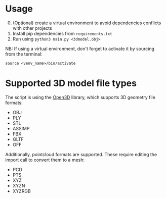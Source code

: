 # Usage
0. (Optional) create a virtual environment to avoid dependencies conflicts with other projects
1. Install pip dependencies from ```requirements.txt```
2. Run using ```python3 main.py <3dmodel.obj>```

NB: If using a virtual environment, don't forget to activate it by sourcing from the terminal: 
```
source <venv_name>/bin/activate
```

# Supported 3D model file types
The script is using the [Open3D](https://github.com/intel-isl/Open3D) library, which supports 3D geometry file formats:
- OBJ
- PLY
- STL
- ASSIMP
- FBX
- GLTF
- OFF

Additionally, pointcloud formats are supported. These require editing the import call to convert them to a mesh:
- PCD
- PTS
- XYZ
- XYZN
- XYZRGB